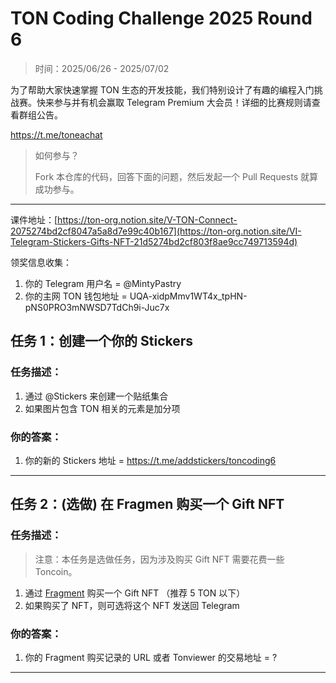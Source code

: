 # TON Coding Challenge 2025 Round 6

> 时间：2025/06/26 - 2025/07/02

为了帮助大家快速掌握 TON 生态的开发技能，我们特别设计了有趣的编程入门挑战赛。快来参与并有机会赢取 Telegram Premium 大会员！详细的比赛规则请查看群组公告。

https://t.me/toneachat

> 如何参与？
>
> Fork 本仓库的代码，回答下面的问题，然后发起一个 Pull Requests 就算成功参与。

---

课件地址：[https://ton-org.notion.site/V-TON-Connect-2075274bd2cf8047a5a8d7e99c40b167](https://ton-org.notion.site/VI-Telegram-Stickers-Gifts-NFT-21d5274bd2cf803f8ae9cc749713594d)

领奖信息收集：
1. 你的 Telegram 用户名 = @MintyPastry
2. 你的主网 TON 钱包地址 = UQA-xidpMmv1WT4x_tpHN-pNS0PRO3mNWSD7TdCh9i-Juc7x


## 任务 1：创建一个你的 Stickers
### 任务描述：

1. 通过 @Stickers 来创建一个贴纸集合
2. 如果图片包含 TON 相关的元素是加分项


### 你的答案：

1. 你的新的 Stickers 地址 = https://t.me/addstickers/toncoding6

---

## 任务 2：(选做) 在 Fragmen 购买一个 Gift NFT

### 任务描述：

> 注意：本任务是选做任务，因为涉及购买 Gift NFT 需要花费一些 Toncoin。

1. 通过 [Fragment](https://fragment.com/gifts?sort=price_asc&filter=sale) 购买一个 Gift NFT （推荐 5 TON 以下）
2. 如果购买了 NFT，则可选将这个 NFT 发送回 Telegram

### 你的答案：

1. 你的 Fragment 购买记录的 URL 或者 Tonviewer 的交易地址 =  ?

---


